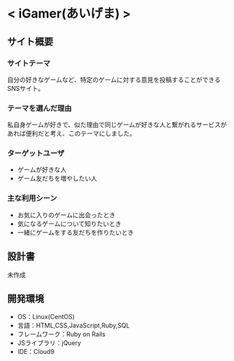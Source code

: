 # < iGamer(あいげま) >

## サイト概要
### サイトテーマ
自分の好きなゲームなど、特定のゲームに対する意見を投稿することができるSNSサイト。

### テーマを選んだ理由
私自身ゲームが好きで、似た理由で同じゲームが好きな人と繋がれるサービスがあれば便利だと考え、このテーマにしました。

### ターゲットユーザ
- ゲームが好きな人
- ゲーム友だちを増やしたい人


### 主な利用シーン
- お気に入りのゲームに出会ったとき
- 気になるゲームについて知りたいとき
- 一緒にゲームをする友だちを作りたいとき

## 設計書
未作成

## 開発環境
- OS：Linux(CentOS)
- 言語：HTML,CSS,JavaScript,Ruby,SQL
- フレームワーク：Ruby on Rails
- JSライブラリ：jQuery
- IDE：Cloud9

<!--## 使用素材-->
